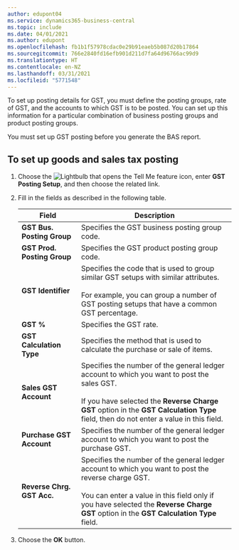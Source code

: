 ```yaml
---
author: edupont04
ms.service: dynamics365-business-central
ms.topic: include
ms.date: 04/01/2021
ms.author: edupont
ms.openlocfilehash: fb1b1f57978cdac0e29b91eaeb5b087d20b17864
ms.sourcegitcommit: 766e2840fd16efb901d211d7fa64d96766ac99d9
ms.translationtype: HT
ms.contentlocale: en-NZ
ms.lasthandoff: 03/31/2021
ms.locfileid: "5771548"
---
```

To set up posting details for GST, you must define the posting groups, rate of GST, and the accounts to which GST is to be posted. You can set up this information for a particular combination of business posting groups and product posting groups.  

You must set up GST posting before you generate the BAS report.  

## <a name="to-set-up-goods-and-sales-tax-posting"></a>To set up goods and sales tax posting  
1. Choose the ![Lightbulb that opens the Tell Me feature](../../../media/ui-search/search_small.png "Tell me what you want to do") icon, enter **GST Posting Setup**, and then choose the related link.  
2. Fill in the fields as described in the following table.  

    |Field|Description|  
    |---------------------------------|---------------------------------------|  
    |**GST Bus. Posting Group**|Specifies the GST business posting group code.|  
    |**GST Prod. Posting Group**|Specifies the GST product posting group code.|  
    |**GST Identifier**|Specifies the code that is used to group similar GST setups with similar attributes.<br /><br /> For example, you can group a number of GST posting setups that have a common GST percentage.|  
    |**GST %**|Specifies the GST rate.|  
    |**GST Calculation Type**|Specifies the method that is used to calculate the purchase or sale of items.|  
    |**Sales GST Account**|Specifies the number of the general ledger account to which you want to post the sales GST.<br /><br /> If you have selected the **Reverse Charge GST** option in the **GST Calculation Type** field, then do not enter a value in this field.|  
    |**Purchase GST Account**|Specifies the number of the general ledger account to which you want to post the purchase GST.|  
    |**Reverse Chrg. GST Acc.**|Specifies the number of the general ledger account to which you want to post the reverse charge GST.<br /><br /> You can enter a value in this field only if you have selected the **Reverse Charge GST** option in the **GST Calculation Type** field.|  

3.  Choose the **OK** button.  
